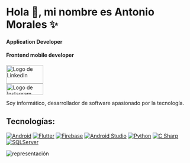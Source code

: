 # Hola 👋, mi nombre es Antonio Morales ✨
#### Application Developer
#### Frontend mobile developer

<a href="https://www.linkedin.com/in/antonio-morales-23b781266?utm_source=share&utm_campaign=share_via&utm_content=profile&utm_medium=android_app"><img src="https://1000marcas.net/wp-content/uploads/2020/01/Logo-Linkedin.png" alt="Logo de LinkedIn" width="100" height="50"></a>
<br />
<a href="https://www.instagram.com/antoniomorales2129?igsh=YzljYTk1ODg3Zg=="><img src="https://www.pngkit.com/png/full/163-1633614_instagram-logo-icon-social-media-icon-png-and.png" alt="Logo de Instagram" width="100" height="30"></a>

Soy informático, desarrollador de software apasionado por la tecnología.

## Tecnologías:
[![Android](https://img.shields.io/badge/Android-3DDC84?style=for-the-badge&logo=android&logoColor=white&labelColor=186A3B)]()
[![Flutter](https://img.shields.io/badge/Flutter-02569B?style=for-the-badge&logo=flutter&logoColor=white&labelColor=blue)]()
[![Firebase](https://img.shields.io/badge/Firebase-FFCA28?style=for-the-badge&logo=firebase&logoColor=black&labelColor=yellow)]()
[![Android Studio](https://img.shields.io/badge/Android_Studio-CB4335?style=for-the-badge&logo=android-studio&logoColor=white&labelColor=78281F)]()
[![Python](https://img.shields.io/badge/Python-1C2833?style=for-the-badge&logo=python&logoColor=white&labelColor=black)]()
[![C Sharp](https://img.shields.io/badge/C_Sharp-239120?style=for-the-badge&logo=c-sharp&logoColor=white&labelColor=blue)]()
[![SQLServer](https://img.shields.io/badge/SQL_Server-1C2933?style=for-the-badge&logo=microsoftsqlserver&logoColor=white&labelColor=orange)]()

![representación](https://www.aauniv.com/s/blog/wp-content/uploads/2022/03/lenguajes-de-programacion-1024x572.jpeg)
     

<!--
**Antonio-Naoki/antonio-naoki** is a ✨ _special_ ✨ repository because its `README.md` (this file) appears on your GitHub profile.

Here are some ideas to get you started:

- 🔭 I’m currently working on ...
- 🌱 I’m currently learning ...
- 👯 I’m looking to collaborate on ...
- 🤔 I’m looking for help with ...
- 💬 Ask me about ...
- 📫 How to reach me: ...
- 😄 Pronouns: ...
- ⚡ Fun fact: ...
-->
